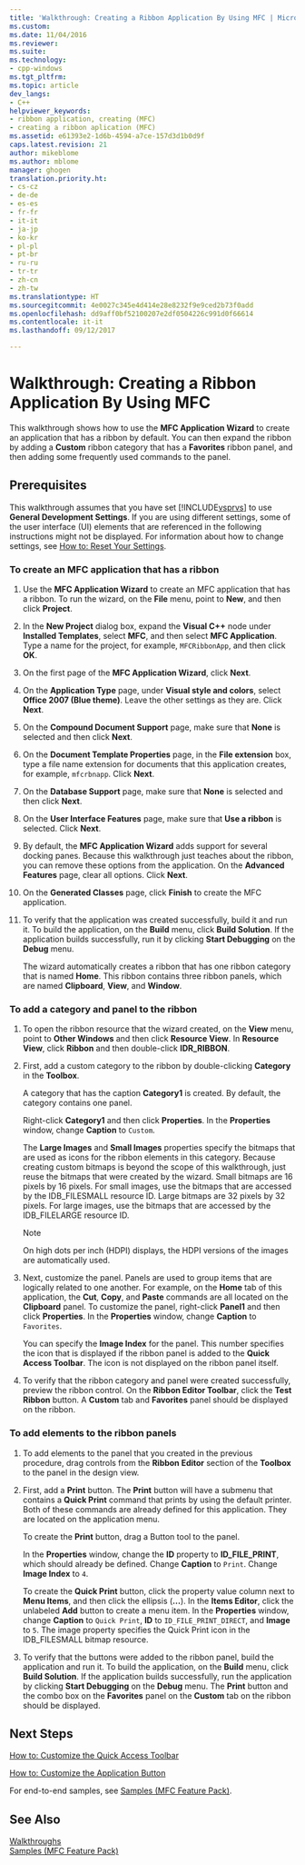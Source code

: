 ```yaml
---
title: 'Walkthrough: Creating a Ribbon Application By Using MFC | Microsoft Docs'
ms.custom: 
ms.date: 11/04/2016
ms.reviewer: 
ms.suite: 
ms.technology:
- cpp-windows
ms.tgt_pltfrm: 
ms.topic: article
dev_langs:
- C++
helpviewer_keywords:
- ribbon application, creating (MFC)
- creating a ribbon aplication (MFC)
ms.assetid: e61393e2-1d6b-4594-a7ce-157d3d1b0d9f
caps.latest.revision: 21
author: mikeblome
ms.author: mblome
manager: ghogen
translation.priority.ht:
- cs-cz
- de-de
- es-es
- fr-fr
- it-it
- ja-jp
- ko-kr
- pl-pl
- pt-br
- ru-ru
- tr-tr
- zh-cn
- zh-tw
ms.translationtype: HT
ms.sourcegitcommit: 4e0027c345e4d414e28e8232f9e9ced2b73f0add
ms.openlocfilehash: dd9aff0bf52100207e2df0504226c991d0f66614
ms.contentlocale: it-it
ms.lasthandoff: 09/12/2017

---
```

# <a name="walkthrough-creating-a-ribbon-application-by-using-mfc"></a>Walkthrough: Creating a Ribbon Application By Using MFC
This walkthrough shows how to use the **MFC Application Wizard** to create an application that has a ribbon by default. You can then expand the ribbon by adding a **Custom** ribbon category that has a **Favorites** ribbon panel, and then adding some frequently used commands to the panel.  
  
## <a name="prerequisites"></a>Prerequisites  
 This walkthrough assumes that you have set [!INCLUDE[vsprvs](../assembler/masm/includes/vsprvs_md.md)] to use **General Development Settings**. If you are using different settings, some of the user interface (UI) elements that are referenced in the following instructions might not be displayed. For information about how to change settings, see [How to: Reset Your Settings](http://msdn.microsoft.com/en-us/c95c51be-e609-4769-abba-65e6beedec76).  
  
### <a name="to-create-an-mfc-application-that-has-a-ribbon"></a>To create an MFC application that has a ribbon  
  
1.  Use the **MFC Application Wizard** to create an MFC application that has a ribbon. To run the wizard, on the **File** menu, point to **New**, and then click **Project**.  
  
2.  In the **New Project** dialog box, expand the **Visual C++** node under **Installed Templates**, select **MFC**, and then select **MFC Application**. Type a name for the project, for example, `MFCRibbonApp`, and then click **OK**.  
  
3.  On the first page of the **MFC Application Wizard**, click **Next**.  
  
4.  On the **Application Type** page, under **Visual style and colors**, select **Office 2007 (Blue theme)**. Leave the other settings as they are. Click **Next**.  
  
5.  On the **Compound Document Support** page, make sure that **None** is selected and then click **Next**.  
  
6.  On the **Document Template Properties** page, in the **File extension** box, type a file name extension for documents that this application creates, for example, `mfcrbnapp`. Click **Next**.  
  
7.  On the **Database Support** page, make sure that **None** is selected and then click **Next**.  
  
8.  On the **User Interface Features** page, make sure that **Use a ribbon** is selected. Click **Next**.  
  
9. By default, the **MFC Application Wizard** adds support for several docking panes. Because this walkthrough just teaches about the ribbon, you can remove these options from the application. On the **Advanced Features** page, clear all options. Click **Next**.  
  
10. On the **Generated Classes** page, click **Finish** to create the MFC application.  
  
11. To verify that the application was created successfully, build it and run it. To build the application, on the **Build** menu, click **Build Solution**. If the application builds successfully, run it by clicking **Start Debugging** on the **Debug** menu.  
  
     The wizard automatically creates a ribbon that has one ribbon category that is named **Home**. This ribbon contains three ribbon panels, which are named **Clipboard**, **View**, and **Window**.  
  
### <a name="to-add-a-category-and-panel-to-the-ribbon"></a>To add a category and panel to the ribbon  
  
1.  To open the ribbon resource that the wizard created, on the **View** menu, point to **Other Windows** and then click **Resource View**. In **Resource View**, click **Ribbon** and then double-click **IDR_RIBBON**.  
  
2.  First, add a custom category to the ribbon by double-clicking **Category** in the **Toolbox**.  
  
     A category that has the caption **Category1** is created. By default, the category contains one panel.  
  
     Right-click **Category1** and then click **Properties**. In the **Properties** window, change **Caption** to `Custom`.  
  
     The **Large Images** and **Small Images** properties specify the bitmaps that are used as icons for the ribbon elements in this category. Because creating custom bitmaps is beyond the scope of this walkthrough, just reuse the bitmaps that were created by the wizard. Small bitmaps are 16 pixels by 16 pixels. For small images, use the bitmaps that are accessed by the IDB_FILESMALL resource ID. Large bitmaps are 32 pixels by 32 pixels. For large images, use the bitmaps that are accessed by the IDB_FILELARGE resource ID.  
  
    > [!NOTE]
    >  On high dots per inch (HDPI) displays, the HDPI versions of the images are automatically used.  
  
3.  Next, customize the panel. Panels are used to group items that are logically related to one another. For example, on the **Home** tab of this application, the **Cut**, **Copy**, and **Paste** commands are all located on the **Clipboard** panel. To customize the panel, right-click **Panel1** and then click **Properties**. In the **Properties** window, change **Caption** to `Favorites`.  
  
     You can specify the **Image Index** for the panel. This number specifies the icon that is displayed if the ribbon panel is added to the **Quick Access Toolbar**. The icon is not displayed on the ribbon panel itself.  
  
4.  To verify that the ribbon category and panel were created successfully, preview the ribbon control. On the **Ribbon Editor Toolbar**, click the **Test Ribbon** button. A **Custom** tab and **Favorites** panel should be displayed on the ribbon.  
  
### <a name="to-add-elements-to-the-ribbon-panels"></a>To add elements to the ribbon panels  
  
1.  To add elements to the panel that you created in the previous procedure, drag controls from the **Ribbon Editor** section of the **Toolbox** to the panel in the design view.  
  
2.  First, add a **Print** button. The **Print** button will have a submenu that contains a **Quick Print** command that prints by using the default printer. Both of these commands are already defined for this application. They are located on the application menu.  
  
     To create the **Print** button, drag a Button tool to the panel.  
  
     In the **Properties** window, change the **ID** property to **ID_FILE_PRINT**, which should already be defined. Change **Caption** to `Print`. Change **Image Index** to `4`.  
  
     To create the **Quick Print** button, click the property value column next to **Menu Items**, and then click the ellipsis (**...**). In the **Items Editor**, click the unlabeled **Add** button to create a menu item. In the **Properties** window, change **Caption** to `Quick Print`, **ID** to `ID_FILE_PRINT_DIRECT`, and **Image** to `5`. The image property specifies the Quick Print icon in the IDB_FILESMALL bitmap resource.  
  
3.  To verify that the buttons were added to the ribbon panel, build the application and run it. To build the application, on the **Build** menu, click **Build Solution**. If the application builds successfully, run the application by clicking **Start Debugging** on the **Debug** menu. The **Print** button and the combo box on the **Favorites** panel on the **Custom** tab on the ribbon should be displayed.  
  
## <a name="next-steps"></a>Next Steps  
 [How to: Customize the Quick Access Toolbar](../mfc/how-to-customize-the-quick-access-toolbar.md)  
  
 [How to: Customize the Application Button](../mfc/how-to-customize-the-application-button.md)  
  
 For end-to-end samples, see [Samples (MFC Feature Pack)](../visual-cpp-samples.md).  
  
## <a name="see-also"></a>See Also  
 [Walkthroughs](../mfc/walkthroughs-mfc.md)   
 [Samples (MFC Feature Pack)](../visual-cpp-samples.md)


